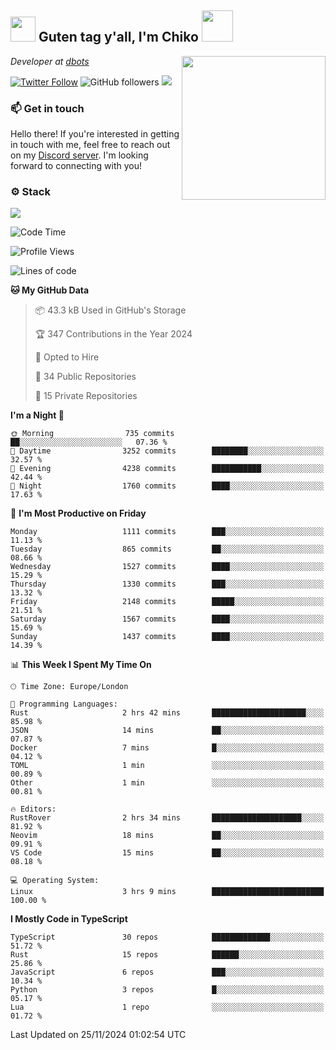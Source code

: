 <h2><img src="https://cdn.discordapp.com/emojis/1100181376730402906.gif?quality=lossless" width="40"> Guten tag y'all, I'm Chiko <img src="https://a.ppy.sh/15907233" width="50"></h2>
<a href="https://cataas.com"><img align='right' src="https://cataas.com/cat" width="230"></a>
<p><em>Developer at <a href="https://github.com/dbotsfun">dbots</a></em></p>

[![Twitter Follow](https://img.shields.io/twitter/follow/chikoxq?label=Follow)](https://twitter.com/intent/follow?screen_name=chikoxq)
![GitHub followers](https://img.shields.io/github/followers/chikof?label=Follow&style=social)
![](https://komarev.com/ghpvc/?username=chikof&color=blue)

### 📫 Get in touch
Hello there! If you're interested in getting in touch with me, feel free to reach out on my [Discord server](https://discord.gg/sejc7TnX6N). I'm looking forward to connecting with you!

### ⚙️ Stack
[![](https://skillicons.dev/icons?i=git,kubernetes,docker,js,ts,cloudflare,css,deno,express,graphql,html,mongodb,nestjs,py,react,apollo,bash,java,lua,nextjs,netlify,nodejs,ps,powershell,rust,neovim,tauri,sentry,postgres,tailwind,prisma,actix,workers)](https://skillicons.dev)

<!--START_SECTION:waka-->
![Code Time](http://img.shields.io/badge/Code%20Time-1%2C947%20hrs%2037%20mins-blue)

![Profile Views](http://img.shields.io/badge/Profile%20Views-1-blue)

![Lines of code](https://img.shields.io/badge/From%20Hello%20World%20I%27ve%20Written-7.4%20million%20lines%20of%20code-blue)

**🐱 My GitHub Data** 

> 📦 43.3 kB Used in GitHub's Storage 
 > 
> 🏆 347 Contributions in the Year 2024
 > 
> 💼 Opted to Hire
 > 
> 📜 34 Public Repositories 
 > 
> 🔑 15 Private Repositories 
 > 
**I'm a Night 🦉** 

```text
🌞 Morning                735 commits         ██░░░░░░░░░░░░░░░░░░░░░░░   07.36 % 
🌆 Daytime                3252 commits        ████████░░░░░░░░░░░░░░░░░   32.57 % 
🌃 Evening                4238 commits        ███████████░░░░░░░░░░░░░░   42.44 % 
🌙 Night                  1760 commits        ████░░░░░░░░░░░░░░░░░░░░░   17.63 % 
```
📅 **I'm Most Productive on Friday** 

```text
Monday                   1111 commits        ███░░░░░░░░░░░░░░░░░░░░░░   11.13 % 
Tuesday                  865 commits         ██░░░░░░░░░░░░░░░░░░░░░░░   08.66 % 
Wednesday                1527 commits        ████░░░░░░░░░░░░░░░░░░░░░   15.29 % 
Thursday                 1330 commits        ███░░░░░░░░░░░░░░░░░░░░░░   13.32 % 
Friday                   2148 commits        █████░░░░░░░░░░░░░░░░░░░░   21.51 % 
Saturday                 1567 commits        ████░░░░░░░░░░░░░░░░░░░░░   15.69 % 
Sunday                   1437 commits        ████░░░░░░░░░░░░░░░░░░░░░   14.39 % 
```


📊 **This Week I Spent My Time On** 

```text
🕑︎ Time Zone: Europe/London

💬 Programming Languages: 
Rust                     2 hrs 42 mins       █████████████████████░░░░   85.98 % 
JSON                     14 mins             ██░░░░░░░░░░░░░░░░░░░░░░░   07.87 % 
Docker                   7 mins              █░░░░░░░░░░░░░░░░░░░░░░░░   04.12 % 
TOML                     1 min               ░░░░░░░░░░░░░░░░░░░░░░░░░   00.89 % 
Other                    1 min               ░░░░░░░░░░░░░░░░░░░░░░░░░   00.81 % 

🔥 Editors: 
RustRover                2 hrs 34 mins       ████████████████████░░░░░   81.92 % 
Neovim                   18 mins             ██░░░░░░░░░░░░░░░░░░░░░░░   09.91 % 
VS Code                  15 mins             ██░░░░░░░░░░░░░░░░░░░░░░░   08.18 % 

💻 Operating System: 
Linux                    3 hrs 9 mins        █████████████████████████   100.00 % 
```

**I Mostly Code in TypeScript** 

```text
TypeScript               30 repos            █████████████░░░░░░░░░░░░   51.72 % 
Rust                     15 repos            ██████░░░░░░░░░░░░░░░░░░░   25.86 % 
JavaScript               6 repos             ███░░░░░░░░░░░░░░░░░░░░░░   10.34 % 
Python                   3 repos             █░░░░░░░░░░░░░░░░░░░░░░░░   05.17 % 
Lua                      1 repo              ░░░░░░░░░░░░░░░░░░░░░░░░░   01.72 % 
```




 Last Updated on 25/11/2024 01:02:54 UTC
<!--END_SECTION:waka-->


<!--
<p align="center">
     <a href="https://discord.gg/HhybNhchcC"><img src="https://invidget.switchblade.xyz/sejc7TnX6N" align="center" ><a>
</p> 
-->
